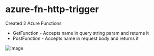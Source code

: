 # azure-fn-http-trigger

Created 2 Azure Functions
  - GetFunction - Accepts name in query string param and returns it
  - PostFunction - Accepts name in request body and returns it

![image](https://github.com/niravmsoni/azure-fn-http-trigger/assets/6556021/d385aa13-fa27-481f-b6d1-f6d3c7895a3f)
